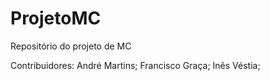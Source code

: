# ProjetoMC

Repositório do projeto de MC

Contribuidores:
André Martins; Francisco Graça; Inês Véstia;
